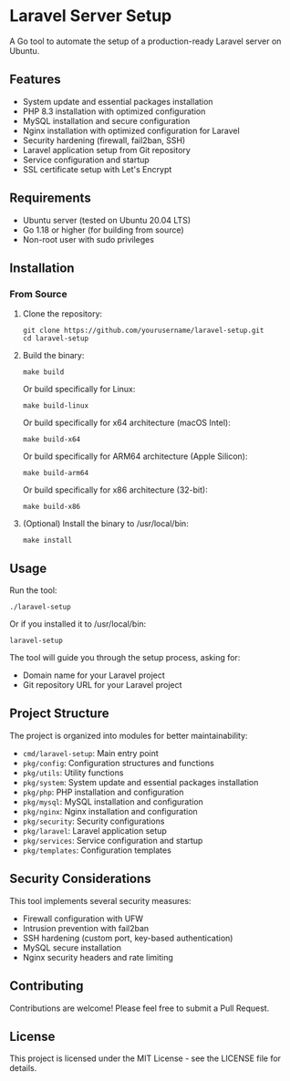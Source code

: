 # Laravel Server Setup

A Go tool to automate the setup of a production-ready Laravel server on Ubuntu.

## Features

- System update and essential packages installation
- PHP 8.3 installation with optimized configuration
- MySQL installation and secure configuration
- Nginx installation with optimized configuration for Laravel
- Security hardening (firewall, fail2ban, SSH)
- Laravel application setup from Git repository
- Service configuration and startup
- SSL certificate setup with Let's Encrypt

## Requirements

- Ubuntu server (tested on Ubuntu 20.04 LTS)
- Go 1.18 or higher (for building from source)
- Non-root user with sudo privileges

## Installation

### From Source

1. Clone the repository:
   ```
   git clone https://github.com/yourusername/laravel-setup.git
   cd laravel-setup
   ```

2. Build the binary:
   ```
   make build
   ```

   Or build specifically for Linux:
   ```
   make build-linux
   ```

   Or build specifically for x64 architecture (macOS Intel):
   ```
   make build-x64
   ```

   Or build specifically for ARM64 architecture (Apple Silicon):
   ```
   make build-arm64
   ```

   Or build specifically for x86 architecture (32-bit):
   ```
   make build-x86
   ```

3. (Optional) Install the binary to /usr/local/bin:
   ```
   make install
   ```

## Usage

Run the tool:

```
./laravel-setup
```

Or if you installed it to /usr/local/bin:

```
laravel-setup
```

The tool will guide you through the setup process, asking for:

- Domain name for your Laravel project
- Git repository URL for your Laravel project

## Project Structure

The project is organized into modules for better maintainability:

- `cmd/laravel-setup`: Main entry point
- `pkg/config`: Configuration structures and functions
- `pkg/utils`: Utility functions
- `pkg/system`: System update and essential packages installation
- `pkg/php`: PHP installation and configuration
- `pkg/mysql`: MySQL installation and configuration
- `pkg/nginx`: Nginx installation and configuration
- `pkg/security`: Security configurations
- `pkg/laravel`: Laravel application setup
- `pkg/services`: Service configuration and startup
- `pkg/templates`: Configuration templates

## Security Considerations

This tool implements several security measures:

- Firewall configuration with UFW
- Intrusion prevention with fail2ban
- SSH hardening (custom port, key-based authentication)
- MySQL secure installation
- Nginx security headers and rate limiting

## Contributing

Contributions are welcome! Please feel free to submit a Pull Request.

## License

This project is licensed under the MIT License - see the LICENSE file for details.
